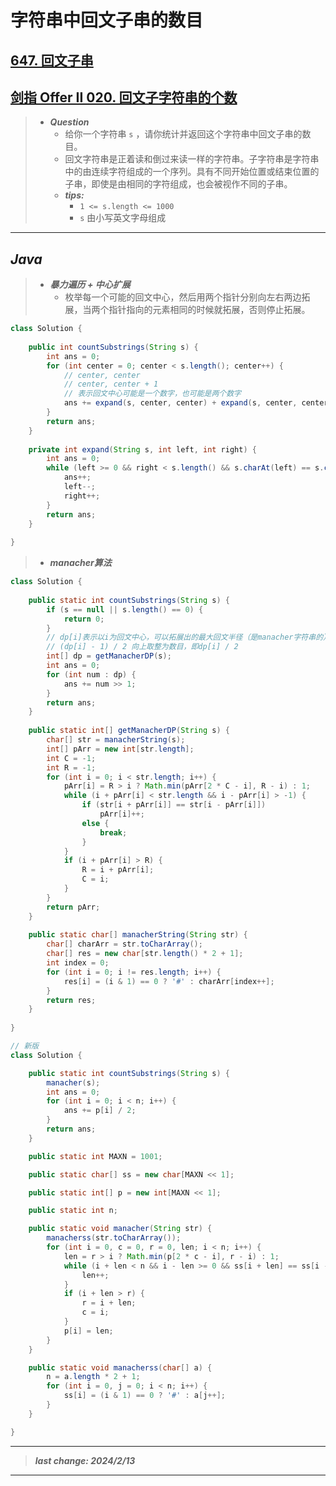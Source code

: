 # 字符串中回文子串的数目

## [647. 回文子串](https://leetcode.cn/problems/palindromic-substrings/)

## [剑指 Offer II 020. 回文子字符串的个数](https://leetcode.cn/problems/a7VOhD/)

> - ***Question***
>   - 给你一个字符串 `s` ，请你统计并返回这个字符串中回文子串的数目。
>   - 回文字符串是正着读和倒过来读一样的字符串。子字符串是字符串中的由连续字符组成的一个序列。具有不同开始位置或结束位置的子串，即使是由相同的字符组成，也会被视作不同的子串。
>   - ***tips:***
>     - `1 <= s.length <= 1000`
>     - `s` 由小写英文字母组成

---

## *Java*

> - ***暴力遍历 + 中心扩展***
>   - 枚举每一个可能的回文中心，然后用两个指针分别向左右两边拓展，当两个指针指向的元素相同的时候就拓展，否则停止拓展。

```java
class Solution {
    
    public int countSubstrings(String s) {
        int ans = 0;
        for (int center = 0; center < s.length(); center++) {
            // center, center
            // center, center + 1
            // 表示回文中心可能是一个数字，也可能是两个数字
            ans += expand(s, center, center) + expand(s, center, center + 1);
        }
        return ans;
    }
    
    private int expand(String s, int left, int right) {
        int ans = 0;
        while (left >= 0 && right < s.length() && s.charAt(left) == s.charAt(right)) {
            ans++;
            left--;
            right++;
        }
        return ans;
    }
    
}
```

> - ***manacher算法***

```java
class Solution {
    
    public static int countSubstrings(String s) {
        if (s == null || s.length() == 0) {
            return 0;
        }
        // dp[i]表示以i为回文中心，可以拓展出的最大回文半径（是manacher字符串的），那么dp[i] - 1就是以i为中心的最大回文串长度（原始的）
        // (dp[i] - 1) / 2 向上取整为数目，即dp[i] / 2
        int[] dp = getManacherDP(s);
        int ans = 0;
        for (int num : dp) {
            ans += num >> 1;
        }
        return ans;
    }
    
    public static int[] getManacherDP(String s) {
        char[] str = manacherString(s);
        int[] pArr = new int[str.length];
        int C = -1;
        int R = -1;
        for (int i = 0; i < str.length; i++) {
            pArr[i] = R > i ? Math.min(pArr[2 * C - i], R - i) : 1;
            while (i + pArr[i] < str.length && i - pArr[i] > -1) {
                if (str[i + pArr[i]] == str[i - pArr[i]])
                    pArr[i]++;
                else {
                    break;
                }
            }
            if (i + pArr[i] > R) {
                R = i + pArr[i];
                C = i;
            }
        }
        return pArr;
    }
    
    public static char[] manacherString(String str) {
        char[] charArr = str.toCharArray();
        char[] res = new char[str.length() * 2 + 1];
        int index = 0;
        for (int i = 0; i != res.length; i++) {
            res[i] = (i & 1) == 0 ? '#' : charArr[index++];
        }
        return res;
    }
    
}

// 新版
class Solution {

    public static int countSubstrings(String s) {
        manacher(s);
        int ans = 0;
        for (int i = 0; i < n; i++) {
            ans += p[i] / 2;
        }
        return ans;
    }

    public static int MAXN = 1001;

    public static char[] ss = new char[MAXN << 1];

    public static int[] p = new int[MAXN << 1];

    public static int n;

    public static void manacher(String str) {
        manacherss(str.toCharArray());
        for (int i = 0, c = 0, r = 0, len; i < n; i++) {
            len = r > i ? Math.min(p[2 * c - i], r - i) : 1;
            while (i + len < n && i - len >= 0 && ss[i + len] == ss[i - len]) {
                len++;
            }
            if (i + len > r) {
                r = i + len;
                c = i;
            }
            p[i] = len;
        }
    }

    public static void manacherss(char[] a) {
        n = a.length * 2 + 1;
        for (int i = 0, j = 0; i < n; i++) {
            ss[i] = (i & 1) == 0 ? '#' : a[j++];
        }
    }

}
```

---

> ***last change: 2024/2/13***

---
